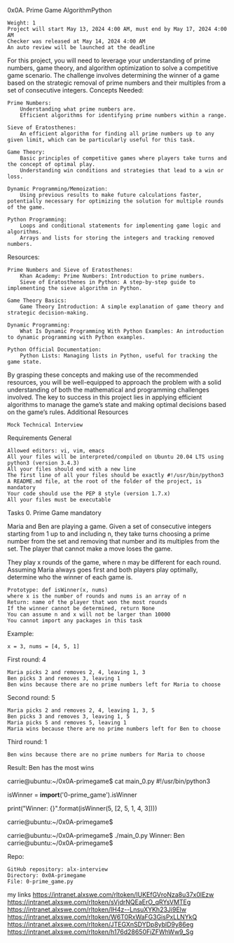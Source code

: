  0x0A. Prime Game
AlgorithmPython

    Weight: 1
    Project will start May 13, 2024 4:00 AM, must end by May 17, 2024 4:00 AM
    Checker was released at May 14, 2024 4:00 AM
    An auto review will be launched at the deadline

For this project, you will need to leverage your understanding of prime numbers, game theory, and algorithm optimization to solve a competitive game scenario. The challenge involves determining the winner of a game based on the strategic removal of prime numbers and their multiples from a set of consecutive integers.
Concepts Needed:

    Prime Numbers:
        Understanding what prime numbers are.
        Efficient algorithms for identifying prime numbers within a range.

    Sieve of Eratosthenes:
        An efficient algorithm for finding all prime numbers up to any given limit, which can be particularly useful for this task.

    Game Theory:
        Basic principles of competitive games where players take turns and the concept of optimal play.
        Understanding win conditions and strategies that lead to a win or loss.

    Dynamic Programming/Memoization:
        Using previous results to make future calculations faster, potentially necessary for optimizing the solution for multiple rounds of the game.

    Python Programming:
        Loops and conditional statements for implementing game logic and algorithms.
        Arrays and lists for storing the integers and tracking removed numbers.

Resources:

    Prime Numbers and Sieve of Eratosthenes:
        Khan Academy: Prime Numbers: Introduction to prime numbers.
        Sieve of Eratosthenes in Python: A step-by-step guide to implementing the sieve algorithm in Python.

    Game Theory Basics:
        Game Theory Introduction: A simple explanation of game theory and strategic decision-making.

    Dynamic Programming:
        What Is Dynamic Programming With Python Examples: An introduction to dynamic programming with Python examples.

    Python Official Documentation:
        Python Lists: Managing lists in Python, useful for tracking the game state.

By grasping these concepts and making use of the recommended resources, you will be well-equipped to approach the problem with a solid understanding of both the mathematical and programming challenges involved. The key to success in this project lies in applying efficient algorithms to manage the game’s state and making optimal decisions based on the game’s rules.
Additional Resources

    Mock Technical Interview

Requirements
General

    Allowed editors: vi, vim, emacs
    All your files will be interpreted/compiled on Ubuntu 20.04 LTS using python3 (version 3.4.3)
    All your files should end with a new line
    The first line of all your files should be exactly #!/usr/bin/python3
    A README.md file, at the root of the folder of the project, is mandatory
    Your code should use the PEP 8 style (version 1.7.x)
    All your files must be executable

Tasks
0. Prime Game
mandatory

Maria and Ben are playing a game. Given a set of consecutive integers starting from 1 up to and including n, they take turns choosing a prime number from the set and removing that number and its multiples from the set. The player that cannot make a move loses the game.

They play x rounds of the game, where n may be different for each round. Assuming Maria always goes first and both players play optimally, determine who the winner of each game is.

    Prototype: def isWinner(x, nums)
    where x is the number of rounds and nums is an array of n
    Return: name of the player that won the most rounds
    If the winner cannot be determined, return None
    You can assume n and x will not be larger than 10000
    You cannot import any packages in this task

Example:

    x = 3, nums = [4, 5, 1]

First round: 4

    Maria picks 2 and removes 2, 4, leaving 1, 3
    Ben picks 3 and removes 3, leaving 1
    Ben wins because there are no prime numbers left for Maria to choose

Second round: 5

    Maria picks 2 and removes 2, 4, leaving 1, 3, 5
    Ben picks 3 and removes 3, leaving 1, 5
    Maria picks 5 and removes 5, leaving 1
    Maria wins because there are no prime numbers left for Ben to choose

Third round: 1

    Ben wins because there are no prime numbers for Maria to choose

Result: Ben has the most wins

carrie@ubuntu:~/0x0A-primegame$ cat main_0.py
#!/usr/bin/python3

isWinner = __import__('0-prime_game').isWinner


print("Winner: {}".format(isWinner(5, [2, 5, 1, 4, 3])))

carrie@ubuntu:~/0x0A-primegame$

carrie@ubuntu:~/0x0A-primegame$ ./main_0.py
Winner: Ben
carrie@ubuntu:~/0x0A-primegame$

Repo:

    GitHub repository: alx-interview
    Directory: 0x0A-primegame
    File: 0-prime_game.py

my links
https://intranet.alxswe.com/rltoken/IUKEfGVroNza8u37x0lEzw
https://intranet.alxswe.com/rltoken/sVjdrNQEaErO_qRYsVMTEg
https://intranet.alxswe.com/rltoken/lH4z--LnsuXYKh23Ji9Elw
https://intranet.alxswe.com/rltoken/W6T0RxWaFG3GisPxLLNYkQ
https://intranet.alxswe.com/rltoken/JTEGXnSDYDp8yblD9y86eg
https://intranet.alxswe.com/rltoken/h176d28650FiZFWhWw9_Sg
